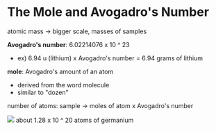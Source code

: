 # The Mole and Avogadro's Number
atomic mass -> bigger scale, masses of samples

**Avogadro's number**: 6.02214076 x 10 ^ 23 
- ex) 6.94 u (lithium) x Avogadro's number = 6.94 grams of lithium

**mole**: Avogadro's amount of an atom
- derived from the word molecule
- similar to "dozen"

number of atoms: sample -> moles of atom x Avogadro's number

![](..\..\..\.pastes\2021-07-11-17-55-16.png)
about 1.28 x 10 ^ 20 atoms of germanium